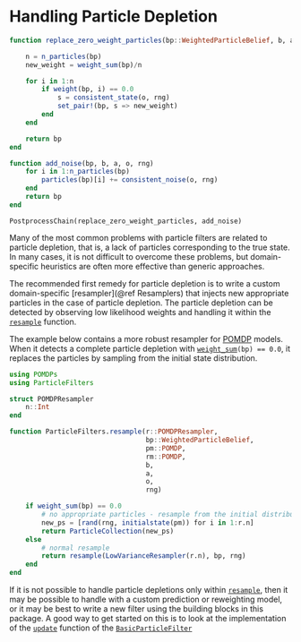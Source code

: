 # Handling Particle Depletion

```julia
function replace_zero_weight_particles(bp::WeightedParticleBelief, b, a, o, rng)

    n = n_particles(bp)
    new_weight = weight_sum(bp)/n

    for i in 1:n
        if weight(bp, i) == 0.0
            s = consistent_state(o, rng)
            set_pair!(bp, s => new_weight)
        end
    end

    return bp
end
```

```julia
function add_noise(bp, b, a, o, rng)
    for i in 1:n_particles(bp)
        particles(bp)[i] += consistent_noise(o, rng)
    end
    return bp
end
```

```
PostprocessChain(replace_zero_weight_particles, add_noise)
```


Many of the most common problems with particle filters are related to particle depletion, that is, a lack of particles corresponding to the true state. In many cases, it is not difficult to overcome these problems, but domain-specific heuristics are often more effective than generic approaches.

The recommended first remedy for particle depletion is to write a custom domain-specific [resampler](@ref Resamplers) that injects new appropriate particles in the case of particle depletion. The particle depletion can be detected by observing low likelihood weights and handling it within the [`resample`](@ref) function.

The example below contains a more robust resampler for [POMDP](https://github.com/JuliaPOMDP/POMDPs.jl) models. When it detects a complete particle depletion with [`weight_sum`](@ref)`(bp) == 0.0`, it replaces the particles by sampling from the initial state distribution.

```julia
using POMDPs
using ParticleFilters

struct POMDPResampler
    n::Int
end

function ParticleFilters.resample(r::POMDPResampler,
                                  bp::WeightedParticleBelief,
                                  pm::POMDP,
                                  rm::POMDP,
                                  b,
                                  a,
                                  o,
                                  rng)

    if weight_sum(bp) == 0.0
        # no appropriate particles - resample from the initial distribution
        new_ps = [rand(rng, initialstate(pm)) for i in 1:r.n]
        return ParticleCollection(new_ps)
    else
        # normal resample
        return resample(LowVarianceResampler(r.n), bp, rng)
    end
end
```

If it is not possible to handle particle depletions only within [`resample`](@ref), then it may be possible to handle with a custom prediction or reweighting model, or it may be best to write a new filter using the building blocks in this package. A good way to get started on this is to look at the implementation of the [`update`](@ref) function of the [`BasicParticleFilter`](@ref)
